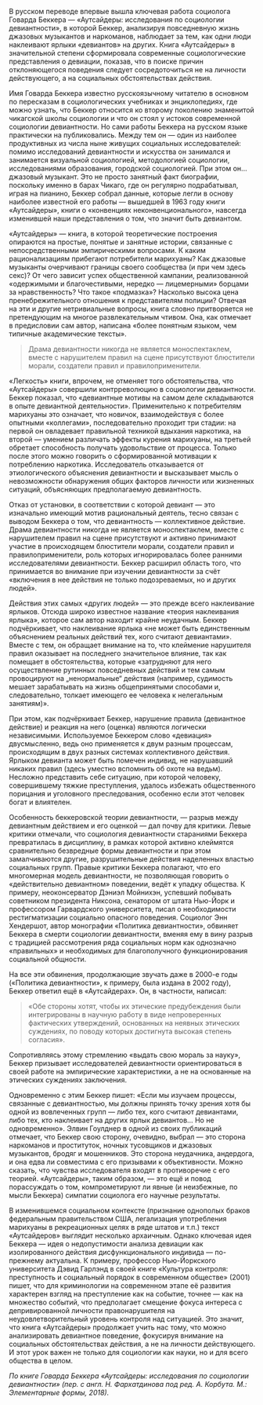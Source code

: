 В русском переводе впервые вышла ключевая работа социолога Говарда Беккера — «Аутсайдеры: исследования по социологии девиантности», в которой Беккер, анализируя повседневную жизнь джазовых музыкантов и наркоманов, наблюдает за тем, как одни люди наклеивают ярлыки «девиантов» на других. Книга «Аутсайдеры» в значительной степени сформировала современные социологические представления о девиации, показав, что в поиске причин﻿ отклоняющегося поведения следует сосредоточиться не на личности действующего, а на социальных обстоятельствах действия.

Имя Говарда Беккера известно русскоязычному читателю в основном по пересказам в социологических учебниках и энциклопедиях, где можно узнать, что Беккер относится ко второму поколению знаменитой чикагской школы социологии и что он стоял у истоков современной социологии девиантности. Но сами работы Беккера на русском языке практически на публиковались. Между тем он — один из наиболее продуктивных из числа ныне живущих социальных исследователей: помимо исследований девиантности и искусства он занимался и занимается визуальной социологией, методологией социологии, исследованиями образования, городской социологией. При этом он… джазовый музыкант. Это не просто занятный факт биографии, поскольку именно в барах Чикаго, где он регулярно подрабатывал, играя на пианино, Беккер собрал данные, которые легли в основу наиболее известной его работы — вышедшей в 1963 году книги «Аутсайдеры», книги о «конвенциях неконвенционального», навсегда изменившей наши представления о том, что значит быть девиантом.

«Аутсайдеры» — книга, в которой теоретические построения опираются на простые, понятые и занятные истории, связанные с непосредственными эмпирическими вопросами. К каким рационализациям прибегают потребители марихуаны? Как джазовые музыканты очерчивают границы своего сообщества (и при чем здесь секс)? От чего зависит успех общественной кампании, реализованной «одержимыми и благочестивыми, нередко — лицемерными» борцами за нравственность? Что такое «подмазка»? Насколько высока цена пренебрежительного отношения к представителям полиции? Отвечая на эти и другие нетривиальные вопросы, книга словно притворяется не претендующим на многое развлекательным чтивом. Она, как отмечает в предисловии сам автор, написана «более понятным языком, чем типичные академические тексты».

> Драма девиантности никогда не является моноспектаклем, вместе с нарушителем правил на сцене присутствуют блюстители морали, создатели правил и правилоприменители.  


«Легкость» книги, впрочем, не отменяет того обстоятельства, что «Аутсайдеры» совершили контрреволюцию в социологии девиантности. Беккер показал, что «девиантные мотивы на самом деле складываются в опыте девиантной деятельности». Применительно к потребителям марихуаны это означает, что новичок, взаимодействуя с более опытными «коллегами», последовательно проходит три стадии: на первой он овладевает правильной техникой вдыхания наркотика, на второй — умением различать эффекты курения марихуаны, на третьей обретает способность получать удовольствие от процесса. Только после этого можно говорить о сформированной мотивации к потреблению наркотика. Исследователь отказывается от этиологического объяснения девиантности и высказывает мысль о невозможности обнаружения общих факторов личности или жизненных ситуаций, объясняющих предполагаемую девиантность.

Отказ от установки, в соответствии с которой девиант — это изначально имеющий мотив рациональный деятель, тесно связан с выводом Беккера о том, что девиантность — коллективное действие. Драма девиантности никогда не является моноспектаклем, вместе с нарушителем правил на сцене присутствуют и активно принимают участие в происходящем блюстители морали, создатели правил и правилоприменители, роль которых игнорировалась более ранними исследователями девиантности. Беккер расширил область того, что принимается во внимание при изучении девиантности за счёт «включения в нее действия не только подозреваемых, но и других людей».

Действия этих самых «других людей» — это прежде всего наклеивание ярлыков. Отсюда широко известное название «теория наклеивания ярлыка», которое сам автор находит крайне неудачным. Беккер подчёркивает, что наклеивание ярлыка «не может быть единственным объяснением реальных действий тех, кого считают девиантами». Вместе с тем, он обращает внимание на то, что клеймение нарушителя правил оказывает на последнего значительное влияние, так как помещает в обстоятельства, которые «затрудняют для него осуществление рутинных повседневных действий и тем самым провоцируют на „ненормальные“ действия (например, судимость мешает зарабатывать на жизнь общепринятыми способами и, следовательно, толкает имеющего ее человека к нелегальным занятиям)».

При этом, как подчёркивает Беккер, нарушение правила (девиантное действие) и реакция на него (оценка) являются логически независимыми. Используемое Беккером слово «девиация» двусмысленно, ведь оно применяется к двум разным процессам, происходящим в двух разных системах коллективного действия. Ярлыком девианта может быть помечен индивид, не нарушавший никаких правил (здесь уместно вспомнить об охоте на ведьм). Несложно представить себе ситуацию, при которой человеку, совершившему тяжкие преступления, удалось избежать общественного порицания и уголовного преследования, особенно если этот человек богат и влиятелен.

Особенность беккеровской теории девиантности, — разрыв между девиантным действием и его оценкой — дал почву для критики. Левые критики отмечали, что социология девиантности стараниями Беккера превратилась в дисциплину, в рамках которой активно клеймятся сравнительно безвредные формы девиантности и при этом замалчиваются другие, разрушительные действия наделенных властью социальных групп. Правые критики Беккера полагают, что его многомерная модель девиантности, не позволяющая говорить о «действительно девиантном» поведении, ведёт к упадку общества. К примеру, неоконсерватор Дэниэл Мойнихэн, успевший побывать советником президента Никсона, сенатором от штата Нью-Йорк и профессором Гарвардского университета, писал о необходимости рестигматизации социально опасного поведения. Социолог Энн Хендершот, автор монографии «Политика девиантности», обвиняет Беккера в смерти социологии девиантности, вменяя ему в вину разрыв с традицией рассмотрения ряда социальных норм как однозначно «правильных» и необходимых для благополучного функционирования социальной общности.

На все эти обвинения, продолжающие звучать даже в 2000-е годы («Политика девиантности», к примеру, была издана в 2002 году), Беккер ответил ещё в «Аутсайдерах». Он, в частности, написал:

> «Обе стороны хотят, чтобы их этические предубеждения были интегрированы в научную работу в виде непроверенных фактических утверждений, основанных на неявных этических суждениях, по поводу которых достигнута высокая степень согласия».

Сопротивляясь этому стремлению «выдать свою мораль за науку», Беккер призывает исследователей девиантности ориентироваться в своей работе на эмпирические характеристики, а не на основанные на этических суждениях заключения. 

Одновременно с этим Беккер пишет: «Если мы изучаем процессы, связанные с девиантностью, мы должны принять точку зрения хотя бы одной из вовлеченных групп — либо тех, кого считают девиантами, либо тех, кто наклеивает на других ярлык девиантов… Но не одновременно». Элвин Гоулднер в одной из своих публикаций отмечает, что Беккер свою сторону, очевидно, выбрал — это сторона наркоманов и проституток, ночных тусовщиков и джазовых музыкантов, бродяг и мошенников. Это сторона неудачника, андердога, и она едва ли совместима с его призывами к объективности. Можно сказать, что чувства исследователя входят в противоречие с его теорией. «Аутсайдеры», таким образом, — это ещё и повод порассуждать о том, компрометируют ли явные (и неизбежные, по мысли Беккера) симпатии социолога его научные результаты.

В изменившемся социальном контексте (признание однополых браков федеральным правительством США, легализация употребления марихуаны в рекреационных целях в ряде штатов и т.п.) текст «Аутсайдеров» выглядит несколько архаичным. Однако ключевая идея Беккера — идея о недопустимости анализа девиации как изолированного действия дисфункционального индивида — по-прежнему актуальна. К примеру, профессор Нью-Йоркского университета Дэвид Гарлэнд в своей книге «Культура контроля: преступность и социальный порядок в современном обществе» (2001) пишет, что для криминологии на современном этапе её развития характерен взгляд на преступление как на событие, точнее — как на множество событий, что предполагает смещение фокуса интереса с депривированной личности правонарушителя на неудовлетворительный уровень контроля над ситуацией. Это значит, что книга «Аутсайдеры» продолжает учить нас тому, что можно анализировать девиантное поведение, фокусируя внимание на социальных обстоятельствах действия, а не на личности действующего. И этот урок важен не только для социологии как науки, но и для всего общества в целом.

_По книге Говарда Беккера «Аутсайдеры: исследования по социологии девиантности» (пер. с англ. Н. Фархатдинова под ред. А. Корбута. М.: Элементарные формы, 2018)._  

